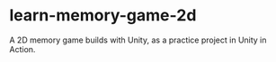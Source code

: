 # learn-memory-game-2d
A 2D memory game builds with Unity, as a practice project in Unity in Action.

